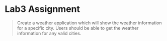 # Lab3 Assignment

> Create a weather application which will show the weather information for a specific city.
> Users should be able to get the weather information for any valid cities.
